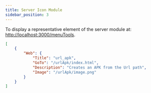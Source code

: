 ```yaml
---
title: Server Icon Module
sidebar_position: 3
---
```


To display a representative element of the server module at: [http://localhost:3000/menuTools](http://localhost:3000/menuTools).

```json title="clepnid_backend_icon.json example:"
[
    {
        "Web": {
            "Title": "url_apk",
            "GoTo": "/urlApk/index.html",
            "Description": "Creates an APK from the Url path",
            "Image": "/urlApk/image.png"
        }
    }
]
```
